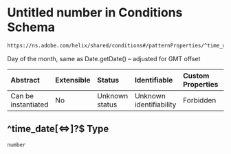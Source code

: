 # Untitled number in Conditions Schema

```txt
https://ns.adobe.com/helix/shared/conditions#/patternProperties/^time_date[<=>]?$
```

Day of the month, same as Date.getDate() – adjusted for GMT offset

| Abstract            | Extensible | Status         | Identifiable            | Custom Properties | Additional Properties | Access Restrictions | Defined In                                                               |
| :------------------ | :--------- | :------------- | :---------------------- | :---------------- | :-------------------- | :------------------ | :----------------------------------------------------------------------- |
| Can be instantiated | No         | Unknown status | Unknown identifiability | Forbidden         | Allowed               | none                | [conditions.schema.json*](conditions.schema.json "open original schema") |

## ^time_date\[<=>]?$ Type

`number`
